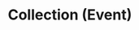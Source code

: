 ---
layout: pattern
categories: [patterns, collection]
title: Collection (Event)
type: [detail-page]
permalink: /patterns/collection/collection-event/
variations: true
overview: A collection displays a compact list of multiple related items like articles or events. The list links each item to its original source. 
description: |
  A collection displays a compact list of multiple related items like articles or events. The list links each item to its original source.

  The collection component offers users a way to view short descriptions of related content, providing a simple way to access the original source to learn more. 
  
  It’s useful when you want to highlight information like articles, events, or documents that appear elsewhere on your website or from other sources. Each item in the collection includes a headline that links to another page and (optionally) a small image, descriptive text, and metadata such as date, time, byline, and tags. Items in a collection should be related. This could be by publication date (for instance, all the content was posted in the last week), by content type (all articles, events, or blog posts), or by subject (all items relate to the same topic or theme). Be selective about what content you show in each collection. Except in the case of search results, consider limiting the number of items in each collection to six or fewer.
usa-link: "https://designsystem.digital.gov/components/collection/"
specification: |
  Please follow link guidance as stated on the [links](/patterns/link/) page. OnClick/OnTap of title link, system displays destination page.

  
spec:
  - name: title
    class: usa-collection__heading
    required: true
    type: customizable heading level
    content: 80 characters
    example: "Cats are really cool dudes"
  - name: body
    class: usa-collection__description
    type: text
    content: 320 characters
    example: "Run off table persian cat jump eat fish hack. Paw at beetle and eat it before it gets away demand"
  - name: meta-item
    class: "usa-collection_meta-item"
    content: "Note: there can be mutliples of this field."
    example: "can be used for items such as author or date or related link"
  - name: tags
    class: usa-collection__meta-item usa-tag
    example: see <a href="/patterns/tag/">Tag</a> pattern
  - name: date
    class: usa-collection__calendar-date
    content: specifies calendar month and calendar day
collection:
  - title: Women-owned small business dashboard
    description: In honor of National Women’s Small Business Month, we’ve partnered with SBA’s Office of Government Contracting and Business Development and Office of Program Performance, Analysis, and Evaluation to highlight the Women-Owned Small Businesses (WOSBs) data dashboard!
    link: https://trumpadministration.archives.performance.gov/sba-wosb-dashboard/
    details: Constance Lu
    month: 9
    day: 30
    year: 2020
    new-tag: true
    tags: [SBA] 
yml: |
  
  collection:
   - title: Women-owned small business dashboard
     description: In honor of National Women’s Small Business Month, we’ve partnered with SBA’s Office of Government Contracting and Business Development and Office of Program Performance, Analysis, and Evaluation to highlight the Women-Owned Small Businesses (WOSBs) data dashboard!
     link: https://trumpadministration.archives.performance.gov/sba-wosb-dashboard/
     details: Constance Lu
     month: 9
     day: 30
     year: 2020
     new-tag: true
     tags: [SBA] 

jekyll: |

  "{% include patterns/collection/collection-event-jk.md %}"
### Paths to view design and code... 
## designimg: can be used to show an image of the design until a coded version can be created. The htmlpath & csspath should be located in the pattens folder. Read more about creating coded components in /docs/creating-patterns 
# designimg: 
htmlpath: patterns/collection/collection-event.md
csspath: patterns/collection/index.scss
---